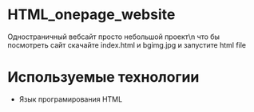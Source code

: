 # HTML_onepage_website
Одностраничный вебсайт просто небольшой проект\n
что бы посмотреть сайт скачайте index.html и bgimg.jpg и запустите html file
# Используемые технологии
- Язык програмирования HTML

